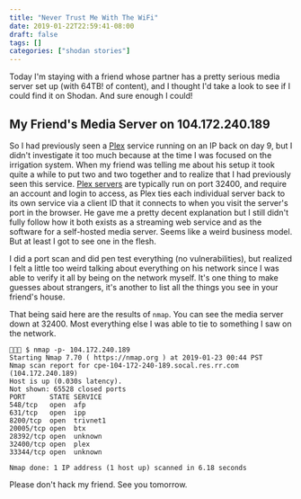 ```yaml
---
title: "Never Trust Me With The WiFi"
date: 2019-01-22T22:59:41-08:00
draft: false
tags: []
categories: ["shodan stories"]
---
```


Today I'm staying with a friend whose partner has a pretty serious media server set up (with 64TB! of content), and I thought I'd take a look to see if I could find it on Shodan. And sure enough I could!

## My Friend's Media Server on 104.172.240.189
So I had previously seen a [Plex](https://www.plex.tv/) service running on an IP back on day 9, but I didn't investigate it too much because at the time I was focused on the irrigation system. When my friend was telling me about his setup it took quite a while to put two and two together and to realize that I had previously seen this service. [Plex servers](https://en.wikipedia.org/wiki/Plex_(software)) are typically run on port 32400, and require an account and login to access, as Plex ties each individual server back to its own service via a client ID that it connects to when you visit the server's port in the browser. He gave me a pretty decent explanation but I still didn't fully follow how it both exists as a streaming web service and as the software for a self-hosted media server. Seems like a weird business model. But at least I got to see one in the flesh.

I did a port scan and did pen test everything (no vulnerabilities), but realized I felt a little too weird talking about everything on his network since I was able to verify it all by being on the network myself. It's one thing to make guesses about strangers, it's another to list all the things you see in your friend's house.

That being said here are the results of `nmap`. You can see the media server down at 32400. Most everything else I was able to tie to something I saw on the network.

```
👻🌵🔮 $ nmap -p- 104.172.240.189
Starting Nmap 7.70 ( https://nmap.org ) at 2019-01-23 00:44 PST
Nmap scan report for cpe-104-172-240-189.socal.res.rr.com (104.172.240.189)
Host is up (0.030s latency).
Not shown: 65528 closed ports
PORT      STATE SERVICE
548/tcp   open  afp
631/tcp   open  ipp
8200/tcp  open  trivnet1
20005/tcp open  btx
28392/tcp open  unknown
32400/tcp open  plex
33344/tcp open  unknown

Nmap done: 1 IP address (1 host up) scanned in 6.18 seconds
```

Please don't hack my friend. See you tomorrow.
